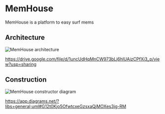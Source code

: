 # MemHouse
MemHouse is a platform to easy surf mems 

## Architecture
![MemHouse architecture](https://user-images.githubusercontent.com/93443107/173183041-9be59e04-40d6-42b4-b394-a82431f6b0a4.png)

https://drive.google.com/file/d/1uncUdHqMnCW973bLj6hlUAizCPfXi3_p/view?usp=sharing

## Construction
![MemHouse constructor diagram](https://user-images.githubusercontent.com/93443107/173183086-825c3bc3-995a-42ef-8760-93d04e4f5856.png)


https://app.diagrams.net/?libs=general;uml#G12t0Kjo5OfwtcxeGzsxaQjMOXes3jg-RM
